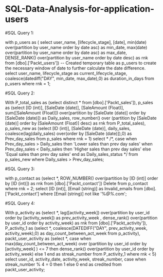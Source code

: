 # SQL-Data-Analysis-for-application-users

#SQL Query 1:

with p_users as
(
select user_name,
[lifecycle_stage],
[date],
min(date) over(partition by user_name order by date asc) as min_date,
max(date) over(partition by user_name order by date asc) as max_date,
DENSE_RANK() over(partition by user_name order by date desc) as rnk
from [dbo].['Packt_users'])
-- Created temporary table as p_users to create the necessary window of date
to further calculate the date difference.
select user_name,
lifecycle_stage as current_lifecycle_stage,
coalesce(datediff("DAY", min_date, max_date),0) as duration_in_days
from p_users
where rnk = 1;



#SQL Query 2:

With P_total_sales as
(select distinct * from [dbo].['Packt_sales']),
p_sales as
(select
[ID (int)],
[SaleDate (date)],
[SaleAmount (Float)],
sum([SaleAmount (Float)]) over(partition by [SaleDate (date)] order by
[SaleDate (date)]) as Daily_sales,
row_number() over (partition by [SaleDate (date)] order by [SaleAmount (Float)]
desc) as rnk
from P_total_sales),
p_sales_new as
(select [ID (int)],
[SaleDate (date)],
daily_sales,
coalesce(lag(daily_sales) over(order by [SaleDate (date)]),0) as Prev_day_sales
from p_sales
where rnk = 1)
select *
/*, case
when Prev_day_sales > Daily_sales then 'Lower sales than prev day sales'
when Prev_day_sales < Daily_sales then 'Higher sales than prev day sales'
else 'Equal sales than prev day sales' end as Daily_sales_status */
from p_sales_new
where Daily_sales > Prev_day_sales;



#SQL Query 3:

with p_contact as
(select *,
ROW_NUMBER() over(partition by [ID (int)] order by [ID (int)]) as rnk
from [dbo].['Packt_contact'])
Delete from p_contact
where rnk = 2;
select [ID (int)],
[Email (string)] as Invalid_emails
from [dbo].['Packt_contact']
where [Email (string)] not like '%_@%_.com';



#SQL Query 4:

With p_activity as
(select *,
lag([activity_week]) over(partition by user_id order by [activity_week]) as
prev_activity_week ,
dense_rank() over(partition by user_id order by activity_week) as rnk
from [dbo].['Packt_activity']),
P_activity_1 as
(select *,
coalesce(DATEDIFF("DAY", prev_activity_week, activity_week),0) as
day_count_between_act_week
from p_activity),
packt_user_activity as
(select *,
case
when max(day_count_between_act_week) over (partition by user_id order by
[activity_week] ) <= 7
then dense_rank() over(partition by user_id order by activity_week)
else 1
end as streak_number
from P_activity_1
where rnk < 5)
select
user_id,
activity_date,
activity_week,
streak_number,
case
when streak_number % 4 = 0 then 1
else 0 end as credited
from packt_user_activity;

